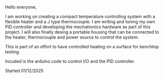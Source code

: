 Hello everyone,

I am working on creating a compact temperature controlling system with a flexible heater and a J type thermocouple.
I am writing and tuning my own PID controller and developing the mechatronics hardware as part of this project.
I will also finally desing a portable housing that can be connected to the heater, thermocouple and power source to control the system.

This is part of an effort to have controlled heating on a surface for benchtop testing.

Incuded is the arduino code to control I/O and the PID controller.

Started 01/12/2025
